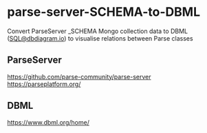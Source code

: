 # parse-server-SCHEMA-to-DBML
Convert ParseServer _SCHEMA Mongo collection data to DBML (SQL@dbdiagram.io) to visualise relations between Parse classes

## ParseServer

https://github.com/parse-community/parse-server
https://parseplatform.org/

## DBML

https://www.dbml.org/home/
